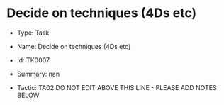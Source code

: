 # Decide on techniques (4Ds etc)

* Type: Task

* Name: Decide on techniques (4Ds etc)

* Id: TK0007

* Summary: nan

* Tactic: TA02
DO NOT EDIT ABOVE THIS LINE - PLEASE ADD NOTES BELOW